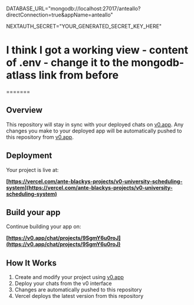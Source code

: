 DATABASE_URL="mongodb://localhost:27017/anteallo?directConnection=true&appName=anteallo"

NEXTAUTH_SECRET="YOUR_GENERATED_SECRET_KEY_HERE"


# I think I got a working view - content of .env - change it to the mongodb-atlass link from before


=======
## Overview

This repository will stay in sync with your deployed chats on [v0.app](https://v0.app).
Any changes you make to your deployed app will be automatically pushed to this repository from [v0.app](https://v0.app).

## Deployment

Your project is live at:

**[https://vercel.com/ante-blackys-projects/v0-university-scheduling-system](https://vercel.com/ante-blackys-projects/v0-university-scheduling-system)**

## Build your app

Continue building your app on:

**[https://v0.app/chat/projects/9SgmY6u0roJ](https://v0.app/chat/projects/9SgmY6u0roJ)**

## How It Works

1. Create and modify your project using [v0.app](https://v0.app)
2. Deploy your chats from the v0 interface
3. Changes are automatically pushed to this repository
4. Vercel deploys the latest version from this repository